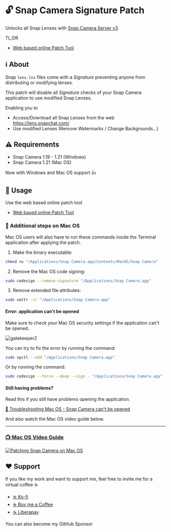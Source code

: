 # 🔓 Snap Camera Signature Patch
Unlocks all Snap Lenses with [Snap Camera Server v3](https://github.com/ptrumpis/snap-camera-server)

TL;DR
- [Web based online Patch Tool](https://ptrumpis.github.io/snap-camera-signature-patch/)

## ℹ️ About
Snap `lens.lns` files come with a *Signature* preventing anyone from distributing or modifying lenses.

This patch will disable all *Signature* checks of your Snap Camera application to use modified Snap Lenses.

Enabling you to
- Access/Download all Snap Lenses from the web https://lens.snapchat.com/
- Use modified Lenses (Remove Watermarks / Change Backgrounds...)

## ⚠ Requirements
- Snap Camera 1.19 - 1.21 (Windows)
- Snap Camera 1.21 (Mac OS)

Now with Windows and Mac OS support 👍

## 🚀 Usage
Use the web based online patch tool
- [Web based online Patch Tool](https://ptrumpis.github.io/snap-camera-signature-patch/)

### 🍏 Additional steps on Mac OS
Mac OS users will also have to run these commands inside the Terminal application after applying the patch.

1. Make the binary executable:
```sh
chmod +x "/Applications/Snap Camera.app/Contents/MacOS/Snap Camera"
```

2. Remove the Mac OS code signing:
```sh
sudo codesign --remove-signature "/Applications/Snap Camera.app"
```

3. Remove extended file attributes:
```sh
sudo xattr -cr "/Applications/Snap Camera.app"
```

#### Error: application can't be opened
Make sure to check your Mac OS security settings if the application can't be opened.

![gatekeeper2](https://user-images.githubusercontent.com/116500225/231490273-2c621023-3282-468c-b1b8-411e5df35f81.jpg)

You can try to fix the error by running the command:
```sh
sudo spctl --add "/Applications/Snap Camera.app"
```

Or by running the command:
```sh
sudo codesign --force --deep --sign - "/Applications/Snap Camera.app"
```

#### Still having problems?
Read this if you still have problems opening the application.

[📖 Troubleshooting Mac OS - Snap Camera can't be opened](https://github.com/ptrumpis/snap-camera-server/wiki/Troubleshooting-Mac-OS)

And also watch the Mac OS video guide below.

--- 

### [📺 Mac OS Video Guide](https://www.youtube.com/watch?v=lJhL7bA7GGA)

[![Patching Snap Camera on Mac OS](https://img.youtube.com/vi/lJhL7bA7GGA/0.jpg)](https://www.youtube.com/watch?v=lJhL7bA7GGA)

## ❤️ Support
If you like my work and want to support me, feel free to invite me for a virtual coffee ☕

- [☕ Ko-fi](https://ko-fi.com/ptrumpis)
- [☕ Buy me a Coffee](https://www.buymeacoffee.com/ptrumpis)
- [☕ Liberapay](https://liberapay.com/ptrumpis/)

You can also become my GitHub Sponsor
